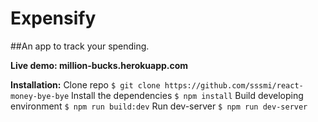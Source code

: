 # Expensify

##An app to track your spending.

**Live demo: million-bucks.herokuapp.com**

**Installation:**
Clone repo ```$ git clone https://github.com/sssmi/react-money-bye-bye```
Install the dependencies ```$ npm install```
Build developing environment ```$ npm run build:dev```
Run dev-server ```$ npm run dev-server```
